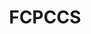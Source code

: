 ---
# This topic lives at
# https://digital.gov/topics/fcpccs

slug: "fcpccs"

# Topic Title
title: "FCPCCS"

# description — keep it short and clear
summary: ""


# Weight
weight: 1

# For more information on managing topics,
# see https://github.com/GSA/digitalgov.gov/wiki
---